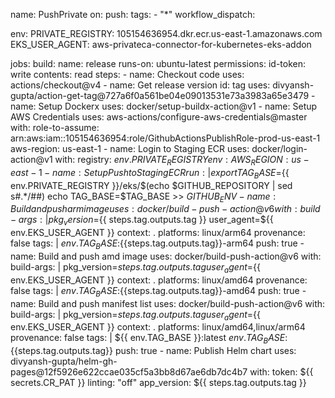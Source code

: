 name: PushPrivate
on:
  push:
    tags:
      - "*"
  workflow_dispatch:

env:
  PRIVATE_REGISTRY: 105154636954.dkr.ecr.us-east-1.amazonaws.com
  EKS_USER_AGENT: aws-privateca-connector-for-kubernetes-eks-addon

jobs:
  build:
    name: release
    runs-on: ubuntu-latest
    permissions:
      id-token: write
      contents: read
    steps:
      - name: Checkout code
        uses: actions/checkout@v4
      - name: Get release version
        id: tag
        uses: divyansh-gupta/action-get-tag@727a6f0a561be04e09013531e73a3983a65e3479
      - name: Setup Dockerx
        uses: docker/setup-buildx-action@v1
      - name: Setup AWS Credentials
        uses: aws-actions/configure-aws-credentials@master
        with:
          role-to-assume: arn:aws:iam::105154636954:role/GithubActionsPublishRole-prod-us-east-1
          aws-region: us-east-1
      - name: Login to Staging ECR
        uses: docker/login-action@v1
        with:
          registry: ${{ env.PRIVATE_REGISTRY }}
        env:
          AWS_REGION: us-east-1
      - name: Setup Push to Staging ECR
        run: |
          export TAG_BASE=${{ env.PRIVATE_REGISTRY }}/eks/$(echo $GITHUB_REPOSITORY | sed s#.*/##)
          echo TAG_BASE=$TAG_BASE >> $GITHUB_ENV
      - name: Build and push arm image
        uses: docker/build-push-action@v6
        with:
          build-args: |
            pkg_version=${{ steps.tag.outputs.tag }}
            user_agent=${{ env.EKS_USER_AGENT }}
          context: .
          platforms: linux/arm64
          provenance: false
          tags: |
            ${{ env.TAG_BASE }}:${{steps.tag.outputs.tag}}-arm64
          push: true
      - name: Build and push amd image
        uses: docker/build-push-action@v6
        with:
          build-args: |
            pkg_version=${{ steps.tag.outputs.tag }}
            user_agent=${{ env.EKS_USER_AGENT }}
          context: .
          platforms: linux/amd64
          provenance: false
          tags: |
            ${{ env.TAG_BASE }}:${{steps.tag.outputs.tag}}-amd64
          push: true
      - name: Build and push manifest list
        uses: docker/build-push-action@v6
        with:
          build-args: |
            pkg_version=${{ steps.tag.outputs.tag }}
            user_agent=${{ env.EKS_USER_AGENT }}
          context: .
          platforms: linux/amd64,linux/arm64
          provenance: false
          tags: |
            ${{ env.TAG_BASE }}:latest
            ${{ env.TAG_BASE }}:${{steps.tag.outputs.tag}}
          push: true
      - name: Publish Helm chart
        uses: divyansh-gupta/helm-gh-pages@12f5926e622ccae035cf5a3bb8d67ae6db7dc4b7
        with:
          token: ${{ secrets.CR_PAT }}
          linting: "off"
          app_version: ${{ steps.tag.outputs.tag }}
